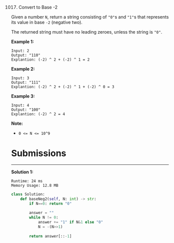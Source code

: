 1017. Convert to Base -2

Given a number `N`, return a string consisting of `"0"`s and `"1"`s that represents its value in base `-2` (negative two).

The returned string must have no leading zeroes, unless the string is `"0"`.

 

**Example 1:**
```
Input: 2
Output: "110"
Explantion: (-2) ^ 2 + (-2) ^ 1 = 2
```

**Example 2:**
```
Input: 3
Output: "111"
Explantion: (-2) ^ 2 + (-2) ^ 1 + (-2) ^ 0 = 3
```

**Example 3:**
```
Input: 4
Output: "100"
Explantion: (-2) ^ 2 = 4
```

**Note:**

* `0 <= N <= 10^9`

# Submissions
---
**Solution 1:**
```
Runtime: 24 ms
Memory Usage: 12.8 MB
```
```python
class Solution:
    def baseNeg2(self, N: int) -> str:
        if N==0: return "0"
        
        answer = ""
        while N != 0:
            answer += "1" if N&1 else "0"
            N = -(N>>1)
        
        return answer[::-1]
```
